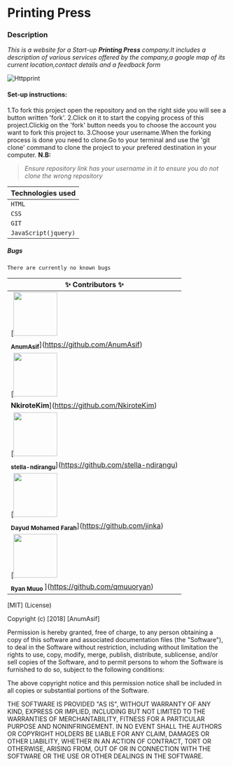 # Printing Press

### Description
*This is a website for a Start-up **Printing Press** company.It includes a description of various services offered by the company,a google map of its current location,contact details and a feedback form* 

![Httpprint](https://thumbs.gfycat.com/EnchantingGrandioseBluebottlejellyfish-max-1mb.gif)

#### Set-up instructions:
 1.To fork this project open the repository and on the right side you will see a button written 'fork'.
 2.Click on it to start the copying process of this project.Clickig on the 'fork' button needs you to choose the account you want to fork this project to.
3.Choose your username.When the forking process is done you need to clone.Go to your terminal and use the 'git clone' command to clone the project to your prefered destination in your computer.
**N.B:**
> *Ensure repository link has your username in it to ensure you do not clone the wrong repository*


|**Technologies used**|
| --- |
| `HTML`|
| `CSS` |
 | `GIT` |
| `JavaScript(jquery)` |
##### Bugs
    There are currently no known bugs

|**✨ Contributors ✨**|
| ---- |
|[<img src="https://anumasif.github.io/portfolio/images/profile-pic.jpg" width="100px;"/> 
 <sub>**AnumAsif**</sub>](https://github.com/AnumAsif) |
 |[<img src="https://avatars2.githubusercontent.com/u/43410875?s=460&v=4" width="100px;"/> <sub> 
 **NkiroteKim**</sub>](https://github.com/NkiroteKim) |
 |[<img src="https://stella-ndirangu.github.io/Portfolio/images/me2.jpg" width="100px;"/>
   <sub>**stella-ndirangu**</sub>](https://github.com/stella-ndirangu) |
 |[<img src="https://avatars2.githubusercontent.com/u/8039543?s=460&v=4" width="100px;"/> 
   <sub> **Dayud Mohamed Farah**</sub>](https://github.com/jinka) |
   |[<img src="https://qmuuoryan.github.io/ryan-project/images/papi.jpg" width="100px;"/> 
   <sub>**Ryan  Muuo** </sub>](https://github.com/qmuuoryan) |

[MIT] (License)

Copyright (c) [2018] [AnumAsif]

Permission is hereby granted, free of charge, to any person obtaining a copy
of this software and associated documentation files (the "Software"), to deal
in the Software without restriction, including without limitation the rights
to use, copy, modify, merge, publish, distribute, sublicense, and/or sell
copies of the Software, and to permit persons to whom the Software is
furnished to do so, subject to the following conditions:

The above copyright notice and this permission notice shall be included in all
copies or substantial portions of the Software.

THE SOFTWARE IS PROVIDED "AS IS", WITHOUT WARRANTY OF ANY KIND, EXPRESS OR
IMPLIED, INCLUDING BUT NOT LIMITED TO THE WARRANTIES OF MERCHANTABILITY,
FITNESS FOR A PARTICULAR PURPOSE AND NONINFRINGEMENT. IN NO EVENT SHALL THE
AUTHORS OR COPYRIGHT HOLDERS BE LIABLE FOR ANY CLAIM, DAMAGES OR OTHER
LIABILITY, WHETHER IN AN ACTION OF CONTRACT, TORT OR OTHERWISE, ARISING FROM,
OUT OF OR IN CONNECTION WITH THE SOFTWARE OR THE USE OR OTHER DEALINGS IN THE
SOFTWARE.



